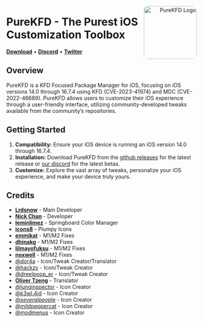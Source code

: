 <p align="right">
  <img align="right" height="140" src="https://github.com/PureKFD/PureKFD/blob/main/Icon.png?raw=true" alt="PureKFD Logo" style="float: right; border-radius: 10px;"/>
</p>

<h1 align="left">PureKFD - The Purest iOS Customization Toolbox</h1>

<p align="left">
  <strong><a href="https://github.com/PureKFD/PureKFD/releases/latest">Download</a></strong>
  •
  <strong><a href="https://discord.gg/Kh8aKRfD3K">Discord</a></strong>
  •
  <strong><a href="https://twitter.com/Lrdsnow101">Twitter</a></strong>
</p>

## Overview

PureKFD is a KFD Focused Package Manager for iOS, focusing on iOS versions 14.0 through 16.7.4 using KFD (CVE-2023-41974) and MDC (CVE-2022-46689). PureKFD allows users to customize their iOS experience through a user-friendly interface, utilizing community-developed tweaks available from the community’s repositories.

## Getting Started

1. **Compatibility:** Ensure your iOS device is running an iOS version 14.0 through 16.7.4.
2. **Installation:** Download PureKFD from the [github releases](https://github.com/PureKFD/PureKFD/releases/latest) for the latest release or [our discord](https://discord.gg/Mve4nWJMrz) for the latest betas.
3. **Customize:** Explore the vast array of tweaks, personalize your iOS experience, and make your device truly yours.

## Credits

- [**Lrdsnow**](https://github.com/Lrdsnow) - Main Developer
- [**Nick Chan**](https://github.com/asdfugil) - Developer
- [**leminlimez**](https://github.com/leminlimez) - Springboard Color Manager
- [**icons8**](https://icons8.com) - Plumpy Icons
- [**emmikat**](https://github.com/emmikat) - M1/M2 Fixes
- [**dhinakg**](https://github.com/dhinakg) - M1/M2 Fixes
- [**lilmayofuksu**](https://github.com/lilmayofuksu) - M1/M2 Fixes
- [**noxwell**](https://github.com/noxwell) - M1/M2 Fixes
- [@dor4a](https://discord.com/users/455513497288310785) - Icon/Tweak Creator/Translator
- [@hackzy](https://discord.com/users/424899221267939328) - Icon/Tweak Creator
- [@dreelpoop_er](https://discord.com/users/669665537051197491) - Icon/Tweak Creator
- [**Oliver Tzeng**](https://github.com/olivertzeng) - Translator
- [@lunginspector](https://discord.com/users/1070904865657729035) - Icon Creator
- [@k3wl.4id](https://discord.com/users/717985587235258388) - Icon Creator
- [@_severalpeople_](https://discord.com/users/995151326264705074) - Icon Creator
- [@mildpeppercat](https://discord.com/users/822833988997218314) - Icon Creator
- [@modmenus](https://discord.com/users/672886506859266051) - Icon Creator
